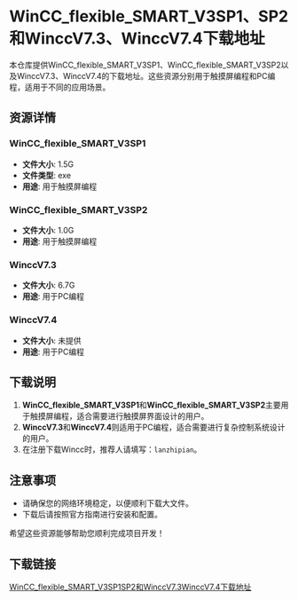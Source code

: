 # WinCC_flexible_SMART_V3SP1、SP2和WinccV7.3、WinccV7.4下载地址

本仓库提供WinCC_flexible_SMART_V3SP1、WinCC_flexible_SMART_V3SP2以及WinccV7.3、WinccV7.4的下载地址。这些资源分别用于触摸屏编程和PC编程，适用于不同的应用场景。

## 资源详情

### WinCC_flexible_SMART_V3SP1
- **文件大小**: 1.5G
- **文件类型**: exe
- **用途**: 用于触摸屏编程

### WinCC_flexible_SMART_V3SP2
- **文件大小**: 1.0G
- **用途**: 用于触摸屏编程

### WinccV7.3
- **文件大小**: 6.7G
- **用途**: 用于PC编程

### WinccV7.4
- **文件大小**: 未提供
- **用途**: 用于PC编程

## 下载说明

1. **WinCC_flexible_SMART_V3SP1**和**WinCC_flexible_SMART_V3SP2**主要用于触摸屏编程，适合需要进行触摸屏界面设计的用户。
2. **WinccV7.3**和**WinccV7.4**则适用于PC编程，适合需要进行复杂控制系统设计的用户。
3. 在注册下载Wincc时，推荐人请填写：`lanzhipian`。

## 注意事项

- 请确保您的网络环境稳定，以便顺利下载大文件。
- 下载后请按照官方指南进行安装和配置。

希望这些资源能够帮助您顺利完成项目开发！

## 下载链接

[WinCC_flexible_SMART_V3SP1SP2和WinccV7.3WinccV7.4下载地址](https://pan.quark.cn/s/109b8cb485b0)